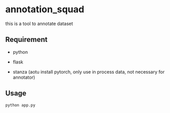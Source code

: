# annotation_squad

this is a tool to annotate dataset

## Requirement

* python

* flask

* stanza (aotu install pytorch, only use in process data, not necessary for annotator)

## Usage

`python app.py`
